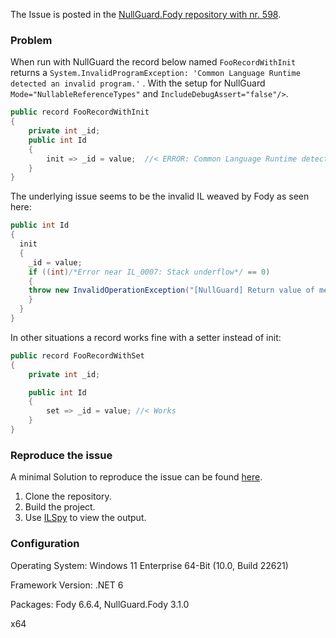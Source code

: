The Issue is posted in the [NullGuard.Fody repository with nr. 598](https://github.com/Fody/NullGuard/issues/598).

### Problem

When run with NullGuard the record below named `FooRecordWithInit` returns a `System.InvalidProgramException: 'Common Language Runtime detected an invalid program.'` .
With the setup for NullGuard `Mode="NullableReferenceTypes"` and `IncludeDebugAssert="false"/>`.

```csharp
public record FooRecordWithInit
{
    private int _id;
    public int Id
    {
        init => _id = value;  //< ERROR: Common Language Runtime detected an invalid program.
    }
}
```
The underlying issue seems to be the invalid IL weaved by Fody as seen here:
```csharp
public int Id
{
  init
  {
    _id = value;
    if ((int)/*Error near IL_0007: Stack underflow*/ == 0)
    {
    throw new InvalidOperationException("[NullGuard] Return value of method 'System.Void modreq(System.Runtime.CompilerServices.IsExternalInit) Bug.FooRecordWithInit::set_Id(System.Int32)' is null.");
    }
  }
}
```
In other situations a record works fine with a setter instead of init:
```csharp
public record FooRecordWithSet
{
    private int _id;

    public int Id
    {
        set => _id = value; //< Works
    }
}
```
### Reproduce the issue
A minimal Solution to reproduce the issue can be found [here](https://github.com/sinantutan/nullguard-fody-records-init-bug).

1. Clone the repository.
2. Build the project.
3. Use [ILSpy](https://marketplace.visualstudio.com/items?itemName=SharpDevelopTeam.ILSpy) to view the output. 

### Configuration

Operating System: Windows 11 Enterprise 64-Bit (10.0, Build 22621)

Framework Version: .NET 6 

Packages: Fody 6.6.4, NullGuard.Fody 3.1.0

x64


